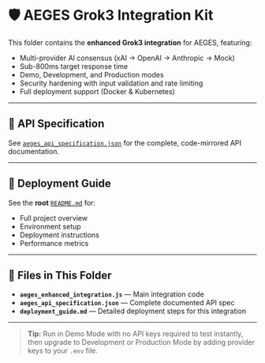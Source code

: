 # 🛡 AEGES Grok3 Integration Kit

This folder contains the **enhanced Grok3 integration** for AEGES, featuring:

- Multi-provider AI consensus (xAI → OpenAI → Anthropic → Mock)
- Sub-800ms target response time
- Demo, Development, and Production modes
- Security hardening with input validation and rate limiting
- Full deployment support (Docker & Kubernetes)

---

## 📜 API Specification

See [`aeges_api_specification.json`](./aeges_api_specification.json) for the complete, code-mirrored API documentation.

---

## 🚀 Deployment Guide

See the **root** [`README.md`](../../README.md) for:

- Full project overview
- Environment setup
- Deployment instructions
- Performance metrics

---

## 📂 Files in This Folder

- **`aeges_enhanced_integration.js`** — Main integration code  
- **`aeges_api_specification.json`** — Complete documented API spec  
- **`deployment_guide.md`** — Detailed deployment steps for this integration  

---

> **Tip:** Run in Demo Mode with no API keys required to test instantly, then upgrade to Development or Production Mode by adding provider keys to your `.env` file.
